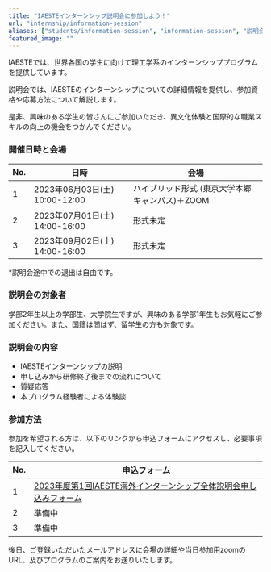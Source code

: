 ```yaml
---
title: "IAESTEインターンシップ説明会に参加しよう！"
url: "internship/information-session"
aliases: ["students/information-session", "information-session", "説明会"]
featured_image: ""
---
```

IAESTEでは、世界各国の学生に向けて理工学系のインターンシッププログラムを提供しています。

説明会では、IAESTEのインターンシップについての詳細情報を提供し、参加資格や応募方法について解説します。

是非、興味のある学生の皆さんにご参加いただき、異文化体験と国際的な職業スキルの向上の機会をつかんでください。　　

### 開催日時と会場


| No. |  日時                          | 会場 |
| --- | ----------------------------- | ---- |
| 1   | 2023年06月03日(土) 10:00-12:00 | ハイブリッド形式  (東京大学本郷キャンパス)＋ZOOM|
| 2   | 2023年07月01日(土) 14:00-16:00 | 形式未定 |
| 3   | 2023年09月02日(土) 14:00-16:00 | 形式未定 |

*説明会途中での退出は自由です。

### 説明会の対象者

学部2年生以上の学部生、大学院生ですが、興味のある学部1年生もお気軽にご参加ください。また、国籍は問はず、留学生の方も対象です。

### 説明会の内容

- IAESTEインターンシップの説明
- 申し込みから研修終了後までの流れについて
- 質疑応答
- 本プログラム経験者による体験談


### 参加方法

参加を希望される方は、以下のリンクから申込フォームにアクセスし、必要事項を記入してください。

| No. | 申込フォーム                     |
| --- | ----------------------------- |
| 1   |  [2023年度第1回IAESTE海外インターンシップ全体説明会申し込みフォーム](https://docs.google.com/forms/d/e/1FAIpQLSfleIJcxuH2vicwvK4mitQHkQBB6bUQ4v0wNIYhbEtJa2heww/viewform)   |
| 2   | 準備中                         |
| 3   | 準備中                         |

後日、ご登録いただいたメールアドレスに会場の詳細や当日参加用zoomのURL、及びプログラムのご案内をお送りいたします。
